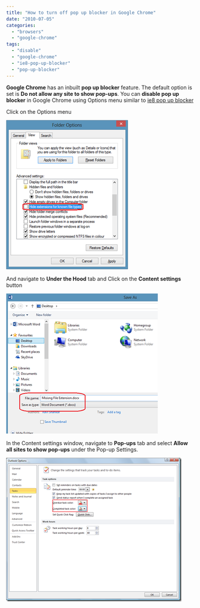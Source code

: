 ```yaml
---
title: "How to turn off pop up blocker in Google Chrome"
date: "2010-07-05"
categories: 
  - "browsers"
  - "google-chrome"
tags: 
  - "disable"
  - "google-chrome"
  - "ie8-pop-up-blocker"
  - "pop-up-blocker"
---
```


**Google Chrome** has an inbuilt **pop up blocker** feature. The default option is set is **Do not allow any site to show pop-ups**. You can **disable pop up blocker** in Google Chrome using Options menu similar to [ie8 pop up blocker](http://blogmines.com/blog/2009/07/08/how-to-turn-onoff-pop-ups-in-internet-explorer-8/)

Click on the Options menu

[![image](/assets/images/image_thumb4.png "image")](http://blogmines.com/blog/wp-content/uploads/2010/07/image4.png)

And navigate to **Under the Hood** tab and Click on the **Content settings** button

[![image](/assets/images/image_thumb5.png "image")](http://blogmines.com/blog/wp-content/uploads/2010/07/image5.png)

In the Content settings window, navigate to **Pop-ups** tab and select **Allow all sites to show pop-ups** under the Pop-up Settings.

[![image](/assets/images/image_thumb6.png "image")](http://blogmines.com/blog/wp-content/uploads/2010/07/image6.png)
